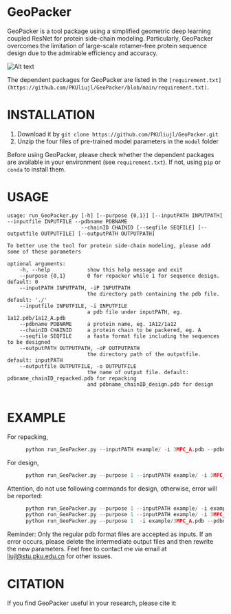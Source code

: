 # GeoPacker
GeoPacker is a tool package using a simplified geometric deep learning coupled ResNet for protein side-chain modeling. Particularly, GeoPacker overcomes the limitation of large-scale rotamer-free protein sequence design due to the admirable efficiency and accuracy.

![Alt text](https://github.com/PKUliujl/GeoPacker/blob/main/image/3mpcA.png)

The dependent packages for GeoPacker are listed in the `[requirement.txt](https://github.com/PKUliujl/GeoPacker/blob/main/requirement.txt)`.

INSTALLATION
======================
1. Download it by `git clone https://github.com/PKUliujl/GeoPacker.git` 
2. Unzip the four files of pre-trained model parameters in the `model` folder

Before using GeoPacker, please check whether the dependent packages are available in your environment (see `requirement.txt`). If not, using `pip` or `conda` to install them.


USAGE
======================
```
usage: run_GeoPacker.py [-h] [--purpose {0,1}] [--inputPATH INPUTPATH] --inputfile INPUTFILE --pdbname PDBNAME  
                        --chainID CHAINID [--seqfile SEQFILE] [--outputfile OUTPUTFILE] [--outputPATH OUTPUTPATH]  

To better use the tool for protein side-chain modeling, please add some of these parameters  

optional arguments:  
    -h, --help            show this help message and exit  
    --purpose {0,1}       0 for repacker while 1 for sequence design. default: 0    
    --inputPATH INPUTPATH, -iP INPUTPATH    
                          the directory path containing the pdb file. default: './'  
    --inputfile INPUTFILE, -i INPUTFILE  
                          a pdb file under inputPATH, eg. 1a12.pdb/1a12_A.pdb  
    --pdbname PDBNAME     a protein name, eg. 1A12/1a12  
    --chainID CHAINID     a protein chain to be packered, eg. A  
    --seqfile SEQFILE     a fasta format file including the sequences to be designed  
    --outputPATH OUTPUTPATH, -oP OUTPUTPATH  
                          the directory path of the outputfile. default: inputPATH
    --outputfile OUTPUTFILE, -o OUTPUTFILE  
                          the name of output file. default: pdbname_chainID_repacked.pdb for repacking 
                          and pdbname_chainID_design.pdb for design
  
```

EXAMPLE
=====================
For repacking, 
```python
      python run_GeoPacker.py --inputPATH example/ -i 3MPC_A.pdb --pdbname 3MPC  --chainID A   
```

For design,  
```python
      python run_GeoPacker.py --purpose 1 --inputPATH example/ -i 3MPC_A.pdb --pdbname 3MPC --chainID A --seqfile  example/seqfile
```

Attention, do not use following commands for design, otherwise, error will be reported:
```python
      python run_GeoPacker.py --purpose 1 --inputPATH example/ -i example/3MPC_A.pdb --pdbname 3MPC --chainID A --seqfile  example/seqfile
      python run_GeoPacker.py --purpose 1 --inputPATH example/ -i 3MPC_A.pdb --pdbname 3MPC --chainID A --seqfile  seqfile
      python run_GeoPacker.py --purpose 1  -i example/3MPC_A.pdb --pdbname 3MPC --chainID A --seqfile  example/seqfile
```

Reminder: Only the regular pdb format files are accepted as inputs. If an error occurs, please delete the intermediate output files and then rewrite the new parameters. Feel free to contact me via email at liujl@stu.pku.edu.cn for other issues.  

CITATION
=====================
If you find GeoPacker useful in your research, please cite it:



